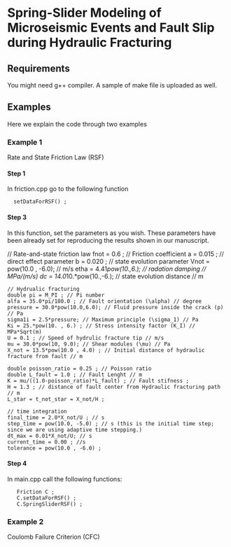 # Spring-Slider Modeling of Microseismic Events and Fault Slip during Hydraulic Fracturing

## Requirements
You might need g++ compiler. A sample of make file is uploaded as well.

## Examples
Here we explain the code through two examples

### Example 1
Rate and State Friction Law (RSF)

#### Step 1
In friction.cpp go to the following function

      setDataForRSF() ;
      
#### Step 3
In this function, set the parameters as you wish. These parameters have been already set for reproducing the results shown in our manuscript.

  // Rate-and-state friction law
	fnot = 0.6 ; // Friction coefficient
	a = 0.015 ; // direct effect parameter
	b = 0.020 ; // state evolution parameter
	Vnot = pow(10.0 , -6.0); // m/s
	etha = 4.41*pow(10.,6.); // radation damping // MPa/(m/s)
  dc = 14.0*10.*pow(10.,-6.); // state evolution distance // m
	
	// Hydrualic fracturing
	double pi = M_PI ; // Pi number
	alfa = 35.0*pi/180.0 ; // Fault orientation (\alpha) // degree
	pressure = 30.0*pow(10.0,6.0); // Fluid pressure inside the crack (p)  // Pa 
	sigma1i = 2.5*pressure; // Maximum principle (\sigma_1) // Pa
	Ki = 25.*pow(10. , 6.) ; // Stress intensity factor (K_I) // MPa*Sqrt(m) 
	U = 0.1 ; // Speed of hydrulic fracture tip // m/s
	mu = 30.0*pow(10, 9.0); // Shear modules (\mu) // Pa
	X_not = 13.5*pow(10.0 , 4.0) ; // Initial distance of hydraulic fracture from fault // m 

	double poisson_ratio = 0.25 ; // Poisson ratio
	double L_fault = 1.0 ; // Fault Lenght // m 
	K = mu/((1.0-poisson_ratio)*L_fault) ; // Fault stifness ;
	H = 1.3 ; // distance of fault center from Hydraulic fracturing path // m
	L_star = t_not_star = X_not/H ;

	// time integration
	final_time = 2.0*X_not/U ; // s
	step_time = pow(10.0, -5.0) ; // s (this is the initial time step; since we are using adaptive time stepping.)
	dt_max = 0.01*X_not/U; // s
	current_time = 0.00 ; //s
	tolerance = pow(10.0 , -6.0) ;

#### Step 4
In main.cpp call the following functions:

	   Friction C ;
	   C.setDataForRSF() ;
	   C.SpringSliderRSF() ;

### Example 2
Coulomb Failure Criterion (CFC)
